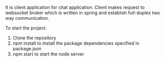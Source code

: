 It is client application for chat application. 
Client makes request to websocket broker which is written in spring and establish full-duplex two way communication.

To start the project.
1. Clone the repository
2. npm install
    to install the package dependencies specified in package.json
3. npm start
     to start the node server